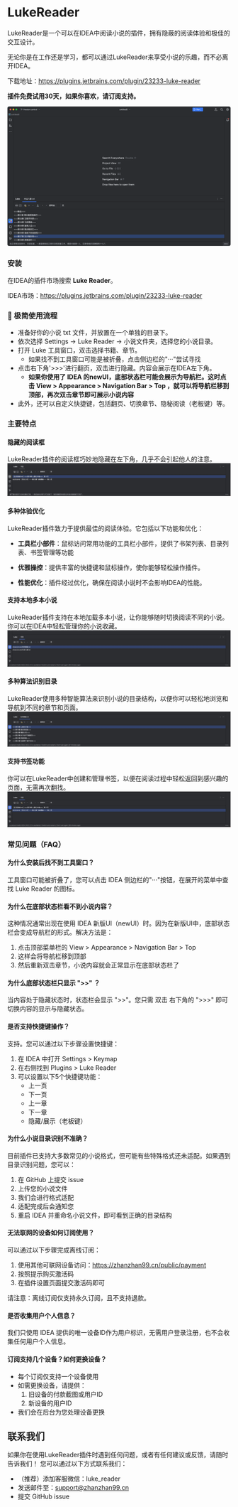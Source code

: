 # LukeReader

LukeReader是一个可以在IDEA中阅读小说的插件，拥有隐蔽的阅读体验和极佳的交互设计。

无论你是在工作还是学习，都可以通过LukeReader来享受小说的乐趣，而不必离开IDEA。

下载地址：https://plugins.jetbrains.com/plugin/23233-luke-reader

**插件免费试用30天，如果你喜欢，请订阅支持。**


![img.png](images/all.png)


### 安装
在IDEA的插件市场搜索 **Luke Reader**。

IDEA市场：https://plugins.jetbrains.com/plugin/23233-luke-reader


### 🚀 极简使用流程
- 准备好你的小说 txt 文件，并放置在一个单独的目录下。
- 依次选择 Settings -> Luke Reader -> 小说文件夹，选择您的小说目录。
- 打开 Luke 工具窗口，双击选择书籍、章节。
  - 如果找不到工具窗口可能是被折叠，点击侧边栏的"···"尝试寻找
- 点击右下角'>>>'进行翻页，双击进行隐藏。内容会展示在IDEA左下角。
  - **如果你使用了 IDEA 的newUI，底部状态栏可能会展示为导航栏。这时点击 View > Appearance > Navigation Bar > Top ，就可以将导航栏移到顶部，再次双击章节即可展示小说内容**
- 此外，还可以自定义快捷键，包括翻页、切换章节、隐秘阅读（老板键）等。



### 主要特点

#### 隐藏的阅读框
LukeReader插件的阅读框巧妙地隐藏在左下角，几乎不会引起他人的注意。
![img.png](images/detail_l.jpeg)

#### 多种体验优化
LukeReader插件致力于提供最佳的阅读体验。它包括以下功能和优化：

- **工具栏小部件**：鼠标访问常用功能的工具栏小部件，提供了书架列表、目录列表、书签管理等功能

- **优雅操控**：提供丰富的快捷键和鼠标操作，使你能够轻松操作插件。

- **性能优化**：插件经过优化，确保在阅读小说时不会影响IDEA的性能。

#### 支持本地多本小说
LukeReader插件支持在本地加载多本小说，让你能够随时切换阅读不同的小说。你可以在IDEA中轻松管理你的小说收藏。
![img.png](images/books_l.jpeg)
#### 多种算法识别目录
LukeReader使用多种智能算法来识别小说的目录结构，以便你可以轻松地浏览和导航到不同的章节和页面。
![img_1.png](images/character_l.jpeg)
#### 支持书签功能
你可以在LukeReader中创建和管理书签，以便在阅读过程中轻松返回到感兴趣的页面，无需再次翻找。
![img_2.png](images/bookmarks_l.jpeg)

### 常见问题（FAQ）

#### 为什么安装后找不到工具窗口？
工具窗口可能被折叠了，您可以点击 IDEA 侧边栏的"···"按钮，在展开的菜单中查找 Luke Reader 的图标。

#### 为什么在底部状态栏看不到小说内容？
这种情况通常出现在使用 IDEA 新版UI（newUI）时。因为在新版UI中，底部状态栏会变成导航栏的形式。解决方法是：
1. 点击顶部菜单栏的 View > Appearance > Navigation Bar > Top
2. 这样会将导航栏移到顶部
3. 然后重新双击章节，小说内容就会正常显示在底部状态栏了

#### 为什么底部状态栏只显示 ">>" ？
当内容处于隐藏状态时，状态栏会显示 ">>"。您只需 双击 右下角的 ">>>" 即可切换内容的显示与隐藏状态。

#### 是否支持快捷键操作？
支持。您可以通过以下步骤设置快捷键：
1. 在 IDEA 中打开 Settings > Keymap
2. 在右侧找到 Plugins > Luke Reader
3. 可以设置以下5个快捷键功能：
   - 上一页
   - 下一页
   - 上一章
   - 下一章
   - 隐藏/展示（老板键）

#### 为什么小说目录识别不准确？
目前插件已支持大多数常见的小说格式，但可能有些特殊格式还未适配。如果遇到目录识别问题，您可以：
1. 在 GitHub 上提交 issue
2. 上传您的小说文件
3. 我们会进行格式适配
4. 适配完成后会通知您
5. 重启 IDEA 并重命名小说文件，即可看到正确的目录结构

#### 无法联网的设备如何订阅使用？
可以通过以下步骤完成离线订阅：
1. 使用其他可联网设备访问：https://zhanzhan99.cn/public/payment
2. 按照提示购买激活码
3. 在插件设置页面提交激活码即可

请注意：离线订阅仅支持永久订阅，且不支持退款。

#### 是否收集用户个人信息？
我们只使用 IDEA 提供的唯一设备ID作为用户标识，无需用户登录注册，也不会收集任何用户个人信息。

#### 订阅支持几个设备？如何更换设备？
- 每个订阅仅支持一个设备使用
- 如需更换设备，请提供：
  1. 旧设备的付款截图或用户ID
  2. 新设备的用户ID
- 我们会在后台为您处理设备更换

## 联系我们

如果你在使用LukeReader插件时遇到任何问题，或者有任何建议或反馈，请随时告诉我们！
您可以通过以下方式联系我们：
- （推荐）添加客服微信：luke_reader
- 发送邮件至：support@zhanzhan99.cn
- 提交 GitHub issue